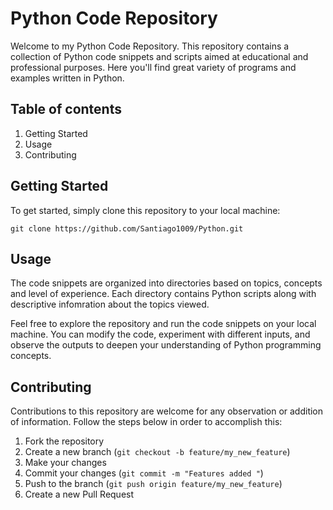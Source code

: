 # Python Code Repository

Welcome to my Python Code Repository. This repository contains a collection of Python code snippets and scripts aimed at educational and professional purposes. Here you'll find great variety of programs and examples written in Python.

## Table of contents
1. Getting Started
2. Usage
3. Contributing

## Getting Started
To get started, simply clone this repository to your local machine:

```shell
git clone https://github.com/Santiago1009/Python.git
```

## Usage 
The code snippets are organized into directories based on topics, concepts and level of experience. Each directory contains Python scripts along with descriptive infomration about the topics viewed. 

Feel free to explore the repository and run the code snippets on your local machine. You can modify the code, experiment with different inputs, and observe the outputs to deepen your understanding of Python programming concepts. 

## Contributing
Contributions to this repository are welcome for any observation or addition of information. Follow the steps below in order to accomplish this:

1. Fork the repository
2. Create a new branch (`git checkout -b feature/my_new_feature`)
3. Make your changes
4. Commit your changes (`git commit -m "Features added "`)
5. Push to the branch (`git push origin feature/my_new_feature`)
6. Create a new Pull Request

